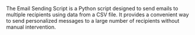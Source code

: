 The Email Sending Script is a Python script designed to send emails to multiple recipients using data from a CSV file.
It provides a convenient way to send personalized messages to a large number of recipients without manual intervention.
